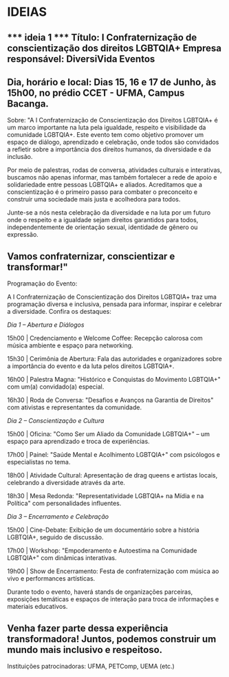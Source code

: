 # IDEIAS #

*** ideia 1 ***
Título: I Confraternização de conscientização dos direitos LGBTQIA+
Empresa responsável: DiversiVida Eventos
---------------------------------------------------------------------
Dia, horário e local: Dias 15, 16 e 17 de Junho, às 15h00, no prédio CCET - UFMA, Campus Bacanga. 
-------------------------------------------------------------------
Sobre: "A I Confraternização de Conscientização dos Direitos LGBTQIA+ é um marco importante na luta pela igualdade, respeito e visibilidade da comunidade LGBTQIA+. Este evento tem como objetivo promover um espaço de diálogo, aprendizado e celebração, onde todos são convidados a refletir sobre a importância dos direitos humanos, da diversidade e da inclusão.

Por meio de palestras, rodas de conversa, atividades culturais e interativas, buscamos não apenas informar, mas também fortalecer a rede de apoio e solidariedade entre pessoas LGBTQIA+ e aliados. Acreditamos que a conscientização é o primeiro passo para combater o preconceito e construir uma sociedade mais justa e acolhedora para todos.

Junte-se a nós nesta celebração da diversidade e na luta por um futuro onde o respeito e a igualdade sejam direitos garantidos para todos, independentemente de orientação sexual, identidade de gênero ou expressão.

Vamos confraternizar, conscientizar e transformar!"
----------------------------------------------------------------------------------
Programação do Evento:

A I Confraternização de Conscientização dos Direitos LGBTQIA+ traz uma programação diversa e inclusiva, pensada para informar, inspirar e celebrar a diversidade. Confira os destaques:

*Dia 1 – Abertura e Diálogos*

15h00 | Credenciamento e Welcome Coffee: Recepção calorosa com música ambiente e espaço para networking.

15h30 | Cerimônia de Abertura: Fala das autoridades e organizadores sobre a importância do evento e da luta pelos direitos LGBTQIA+.

16h00 | Palestra Magna: "Histórico e Conquistas do Movimento LGBTQIA+" com um(a) convidado(a) especial.

16h30 | Roda de Conversa: "Desafios e Avanços na Garantia de Direitos" com ativistas e representantes da comunidade.

*Dia 2 – Conscientização e Cultura*

15h00 | Oficina: "Como Ser um Aliado da Comunidade LGBTQIA+" – um espaço para aprendizado e troca de experiências.

17h00 | Painel: "Saúde Mental e Acolhimento LGBTQIA+" com psicólogos e especialistas no tema.

18h00 | Atividade Cultural: Apresentação de drag queens e artistas locais, celebrando a diversidade através da arte.

18h30 | Mesa Redonda: "Representatividade LGBTQIA+ na Mídia e na Política" com personalidades influentes.

*Dia 3 – Encerramento e Celebração*

15h00 | Cine-Debate: Exibição de um documentário sobre a história LGBTQIA+, seguido de discussão.

17h00 | Workshop: "Empoderamento e Autoestima na Comunidade LGBTQIA+" com dinâmicas interativas.

19h00 | Show de Encerramento: Festa de confraternização com música ao vivo e performances artísticas.

Durante todo o evento, haverá stands de organizações parceiras, exposições temáticas e espaços de interação para troca de informações e materiais educativos.

Venha fazer parte dessa experiência transformadora! Juntos, podemos construir um mundo mais inclusivo e respeitoso.
-----------------------------------------------------------------------------
Instituições patrocinadoras: UFMA, PETComp, UEMA (etc.)